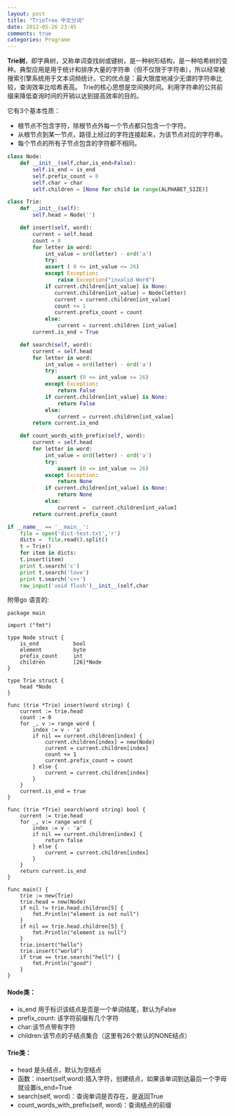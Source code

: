```yaml
---
layout: post
title: "TrieTree 中文分词"
date: 2012-05-26 23:45
comments: true
categories: Programe
---
```

**Trie树**，即字典树，又称单词查找树或键树，是一种树形结构，是一种哈希树的变种。典型应用是用于统计和排序大量的字符串（但不仅限于字符串），所以经常被搜索引擎系统用于文本词频统计。它的优点是：最大限度地减少无谓的字符串比较，查询效率比哈希表高。
Trie的核心思想是空间换时间。利用字符串的公共前缀来降低查询时间的开销以达到提高效率的目的。

它有3个基本性质：

+ 根节点不包含字符，除根节点外每一个节点都只包含一个字符。
+ 从根节点到某一节点，路径上经过的字符连接起来，为该节点对应的字符串。
+ 每个节点的所有子节点包含的字符都不相同。

```python
class Node:
    def __init__(self,char,is_end=False):
        self.is_end = is_end
        self.prefix_count = 0
        self.char = char
        self.children = [None for child in range(ALPHABET_SIZE)]

class Trie:
    def __init__(self):
        self.head = Node('')

    def insert(self, word):
        current = self.head
        count = 0
        for letter in word:
            int_value = ord(letter) - ord('a')
            try:
            assert ( 0 <= int_value <= 26)
            except Exception:
                raise Exception("invalid Word")
            if current.children[int_value] is None:
               current.children[int_value] = Node(letter)
               current = current.children[int_value]
               count += 1
               current.prefix_count = count
            else:
                current = current.children [int_value]
        current.is_end = True

    def search(self, word):
        current = self.head
        for letter in word:
            int_value = ord(letter) - ord('a')
            try:
                assert (0 <= int_value >= 26)
            except Exception:
                return False
            if current.children[int_value] is None:
                return False
            else:
                current = current.children[int_value]
        return current.is_end

    def count_words_with_prefix(self, word):
        current = self.head
        for letter in word:
            int_value = ord(letter) - ord('a')
            try:
                assert (0 <= int_value <= 26)
            except Exception:
                return None
            if current.children[int_value] is None:
                return None
            else:
                current =  current.children[int_value]
        return current.prefix_count         

if __name__ == '__main__':
    file = open('dict-test.txt','r')
    dicts =  file.read().split()
    t = Trie()
    for item in dicts:
    t.insert(item)
    print t.search('c')
    print t.search('love')
    print t.search('c++')
    raw_input('void flush')__init__(self,char
```

附带go 语言的:

```
package main

import ("fmt")

type Node struct {
    is_end           bool
    element          byte
    prefix_count     int
    children         [26]*Node
}

type Trie struct {
    head *Node
}

func (trie *Trie) insert(word string) {
    current := trie.head
    count := 0
    for _, v := range word {
        index := v - 'a'
        if nil == current.children[index] {
            current.children[index] = new(Node)
            current = current.children[index]
            count += 1
            current.prefix_count = count
        } else {
            current = current.children[index]
        }
    }
    current.is_end = true
}

func (trie *Trie) search(word string) bool {
    current := trie.head
    for _, v:= range word {
        index := v - 'a'
        if nil == current.children[index] {
            return false
        } else {
            current = current.children[index]
        }
    }
    return current.is_end
}

func main() {
    trie := new(Trie)
    trie.head = new(Node)
    if nil != trie.head.children[5] {
        fmt.Println("element is not null")
    }
    if nil == trie.head.children[5] {
        fmt.Println("element is null")
    }
    trie.insert("hello")
    trie.insert("world")
    if true == trie.search("hell") {
        fmt.Println("good")
    }
}
```


#### Node类：

+ is_end 用于标识该结点是否是一个单词结尾，默认为False
+ prefix_count: 该字符前缀有几个字符
+ char:该节点带有字符
+ children:该节点的子结点集合（这里有26个默认的NONE结点）
 
####  Trie类：
+ head 是头结点，默认为空结点
+ 函数：insert(self,word):插入字符，创建结点，如果该单词到达最后一个字母就设置is_end=True
+ search(self, word)：查询单词是否存在，是返回True
+ count_words_with_prefix(self, word)：查询结点的前缀
